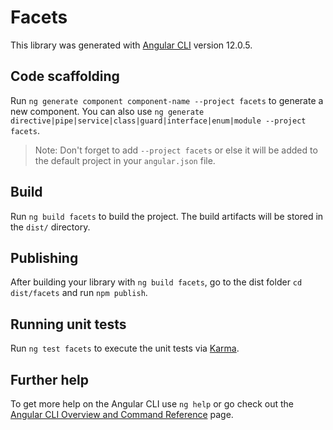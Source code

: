 # Facets

This library was generated with [Angular CLI](https://github.com/angular/angular-cli) version 12.0.5.

## Code scaffolding

Run `ng generate component component-name --project facets` to generate a new component. You can also use `ng generate directive|pipe|service|class|guard|interface|enum|module --project facets`.

> Note: Don't forget to add `--project facets` or else it will be added to the default project in your `angular.json` file.

## Build

Run `ng build facets` to build the project. The build artifacts will be stored in the `dist/` directory.

## Publishing

After building your library with `ng build facets`, go to the dist folder `cd dist/facets` and run `npm publish`.

## Running unit tests

Run `ng test facets` to execute the unit tests via [Karma](https://karma-runner.github.io).

## Further help

To get more help on the Angular CLI use `ng help` or go check out the [Angular CLI Overview and Command Reference](https://angular.io/cli) page.
